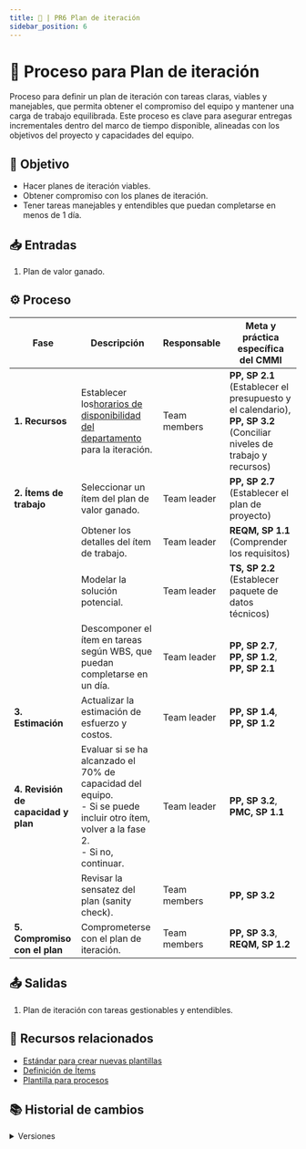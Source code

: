 ```yaml
---
title: 🚀 | PR6 Plan de iteración
sidebar_position: 6
---
```

# 🚀 Proceso para Plan de iteración

Proceso para definir un plan de iteración con tareas claras, viables y manejables, que permita obtener el compromiso del equipo y mantener una carga de trabajo equilibrada. Este proceso es clave para asegurar entregas incrementales dentro del marco de tiempo disponible, alineadas con los objetivos del proyecto y capacidades del equipo.

## 🎯 Objetivo

- Hacer planes de iteración viables.
- Obtener compromiso con los planes de iteración.
- Tener tareas manejables y entendibles que puedan completarse en menos de 1 día.

## 📥 Entradas

1. Plan de valor ganado.

## ⚙️ Proceso


| Fase                                 | Descripción                                                                                                                                                                          | Responsable  | Meta y práctica específica del CMMI                                                                                |
| ------------------------------------ | ------------------------------------------------------------------------------------------------------------------------------------------------------------------------------------- | ------------ | -------------------------------------------------------------------------------------------------------------------- |
| **1. Recursos**                      | Establecer los[horarios de disponibilidad del departamento](https://docs.google.com/spreadsheets/d/1s2sbsnxEtDKamKHRqQY08sVHEri6Mdv6VrKuplxs70I/edit?usp=sharing) para la iteración. | Team members | **PP, SP 2.1** (Establecer el presupuesto y el calendario), **PP, SP 3.2** (Conciliar niveles de trabajo y recursos) |
| **2. Ítems de trabajo**             | Seleccionar un ítem del plan de valor ganado.                                                                                                                                        | Team leader  | **PP, SP 2.7** (Establecer el plan de proyecto)                                                                      |
|                                      | Obtener los detalles del ítem de trabajo.                                                                                                                                            | Team leader  | **REQM, SP 1.1** (Comprender los requisitos)                                                                         |
|                                      | Modelar la solución potencial.                                                                                                                                                       | Team leader  | **TS, SP 2.2** (Establecer paquete de datos técnicos)                                                               |
|                                      | Descomponer el ítem en tareas según WBS, que puedan completarse en un día.                                                                                                         | Team leader  | **PP, SP 2.7**, **PP, SP 1.2**, **PP, SP 2.1**                                                                       |
| **3. Estimación**                   | Actualizar la estimación de esfuerzo y costos.                                                                                                                                       | Team leader  | **PP, SP 1.4**, **PP, SP 1.2**                                                                                       |
| **4. Revisión de capacidad y plan** | Evaluar si se ha alcanzado el 70% de capacidad del equipo.<br/> - Si se puede incluir otro ítem, volver a la fase 2. <br/> - Si no, continuar.                                       | Team leader  | **PP, SP 3.2**, **PMC, SP 1.1**                                                                                      |
|                                      | Revisar la sensatez del plan (sanity check).                                                                                                                                          | Team members | **PP, SP 3.2**                                                                                                       |
| **5. Compromiso con el plan**        | Comprometerse con el plan de iteración.                                                                                                                                              | Team members | **PP, SP 3.3**, **REQM, SP 1.2**                                                                                     |

## 📤 Salidas

1. Plan de iteración con tareas gestionables y entendibles.

## 📎 Recursos relacionados

- [Estándar para crear nuevas plantillas](/docs/next/standards/estandar-plantillas)
- [Definición de Ítems](/docs/next/procesos/PR2-definicion-items)
- [Plantilla para procesos](/docs/next/plantillas/plantilla-procesos)

## 📚 Historial de cambios

<details>
  <summary>Versiones</summary>


| **Tipo de versión** | **Descripción**                                                    | **Fecha**  | **Colaborador**                 |
| -------------------- | ------------------------------------------------------------------- | ---------- | ------------------------------- |
| **1.0**              | Creación del proceso de iteración                                 | 03/04/2025 | Diego Fuentes                   |
| **2.0**              | Refactorización. Cambio en las entradas, el proceso y las salidas. | 03/04/2025 | Diego Fuentes                   |
| **2.1**              | Corrección PMC 1.1                                                 | 22/04/2025 | Juan Pablo Chávez Leal         |
| **2.2**              | Modificación en las entradas                                       | 27/04/2025 | Hiram Mendoza                   |
| **2.3**              | Implementar acciones correctivas                                    | 28/04/2025 | Max Toscano                     |
| **3.0**              | Simplificación del proceso y corrección acorde a CMMI             | 15/05/2025 | Valeria Zúñiga, Paola Garrido |

</details>
